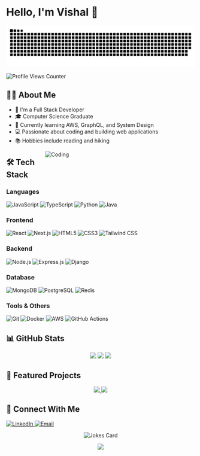 # Hello, I'm Vishal 👋

<!-- Snake Animation - Simple Alternative -->
<p align="center">
  <img src="https://raw.githubusercontent.com/platane/platane/output/github-contribution-grid-snake-dark.svg" alt="Snake Animation" />
</p>

<!-- Profile Views Counter -->
<p align="left">
  <img src="https://komarev.com/ghpvc/?username=Viraj012&style=flat-square&color=blue" alt="Profile Views Counter"/>
</p>

## 👨‍💻 About Me
- 🔭 I'm a Full Stack Developer
- 🎓 Computer Science Graduate
- 🌱 Currently learning AWS, GraphQL, and System Design
- 💻 Passionate about coding and building web applications
- 📚 Hobbies include reading and hiking

<img align="right" alt="Coding" width="400" src="https://cdn.dribbble.com/users/1162077/screenshots/3848914/programmer.gif">

## 🛠️ Tech Stack

### Languages
![JavaScript](https://img.shields.io/badge/-JavaScript-F7DF1E?style=for-the-badge&logo=javascript&logoColor=black)
![TypeScript](https://img.shields.io/badge/-TypeScript-3178C6?style=for-the-badge&logo=typescript&logoColor=white)
![Python](https://img.shields.io/badge/-Python-3776AB?style=for-the-badge&logo=python&logoColor=white)
![Java](https://img.shields.io/badge/-Java-ED8B00?style=for-the-badge&logo=java&logoColor=white)

### Frontend
![React](https://img.shields.io/badge/-React-61DAFB?style=for-the-badge&logo=react&logoColor=black)
![Next.js](https://img.shields.io/badge/-Next.js-000000?style=for-the-badge&logo=next.js&logoColor=white)
![HTML5](https://img.shields.io/badge/-HTML5-E34F26?style=for-the-badge&logo=html5&logoColor=white)
![CSS3](https://img.shields.io/badge/-CSS3-1572B6?style=for-the-badge&logo=css3&logoColor=white)
![Tailwind CSS](https://img.shields.io/badge/-Tailwind_CSS-38B2AC?style=for-the-badge&logo=tailwind-css&logoColor=white)

### Backend
![Node.js](https://img.shields.io/badge/-Node.js-339933?style=for-the-badge&logo=node.js&logoColor=white)
![Express.js](https://img.shields.io/badge/-Express.js-000000?style=for-the-badge&logo=express&logoColor=white)
![Django](https://img.shields.io/badge/-Django-092E20?style=for-the-badge&logo=django&logoColor=white)

### Database
![MongoDB](https://img.shields.io/badge/-MongoDB-47A248?style=for-the-badge&logo=mongodb&logoColor=white)
![PostgreSQL](https://img.shields.io/badge/-PostgreSQL-336791?style=for-the-badge&logo=postgresql&logoColor=white)
![Redis](https://img.shields.io/badge/-Redis-DC382D?style=for-the-badge&logo=redis&logoColor=white)

### Tools & Others
![Git](https://img.shields.io/badge/-Git-F05032?style=for-the-badge&logo=git&logoColor=white)
![Docker](https://img.shields.io/badge/-Docker-2496ED?style=for-the-badge&logo=docker&logoColor=white)
![AWS](https://img.shields.io/badge/-AWS-232F3E?style=for-the-badge&logo=amazon-aws&logoColor=white)
![GitHub Actions](https://img.shields.io/badge/-GitHub_Actions-2088FF?style=for-the-badge&logo=github-actions&logoColor=white)

## 📊 GitHub Stats

<div align="center">
  <img height="180em" src="https://github-readme-stats.vercel.app/api?username=Viraj012&show_icons=true&theme=tokyonight&hide_border=true&count_private=true" />
  <img height="180em" src="https://github-readme-streak-stats.herokuapp.com/?user=Viraj012&theme=tokyonight&hide_border=true" />
  <img height="180em" src="https://github-readme-stats.vercel.app/api/top-langs/?username=Viraj012&theme=tokyonight&hide_border=true&layout=compact" />
</div>

<!--
<details>
  <summary>⚡ Recent GitHub Activity</summary>
  <br/>
  <img alt="Activity Graph" src="https://github-readme-activity-graph.vercel.app/graph?username=Viraj012&theme=tokyo-night&hide_border=true" />
</details>
-->

## 🚀 Featured Projects

<p align="center">
  <a href="https://github.com/Viraj012/project-name-1">
    <img src="https://github-readme-stats.vercel.app/api/pin/?username=Viraj012&repo=pixwiz&theme=tokyonight&hide_border=true" />
  </a>
  <a href="https://github.com/Viraj012/project-name-2">
    <img src="https://github-readme-stats.vercel.app/api/pin/?username=Viraj012&repo=neu-social-fullstack&theme=tokyonight&hide_border=true" />
  </a>
</p>

<!-- Latest Blog Posts Section -->
<!-- BLOG-POST-LIST:START -->
<!-- This section will be automatically updated by a GitHub Action workflow -->
<!-- BLOG-POST-LIST:END -->



## 🔗 Connect With Me


  <a href="https://www.linkedin.com/in/vishalrajpurohit226">
    <img src="https://img.shields.io/badge/LinkedIn-0077B5?style=for-the-badge&logo=linkedin&logoColor=white" alt="LinkedIn"/>
  </a>
  <a href="mailto:your.vishalrajpurohit226@gmai.com">
    <img src="https://img.shields.io/badge/Email-D14836?style=for-the-badge&logo=gmail&logoColor=white" alt="Email"/>
  </a>
</p>

<!-- Random Joke Card -->
<p align="center">
  <img src="https://readme-jokes.vercel.app/api?theme=tokyonight" alt="Jokes Card" />
</p>

<!-- Footer -->
<p align="center">
  <img src="https://capsule-render.vercel.app/api?type=waving&color=gradient&height=100&section=footer" />
</p>
